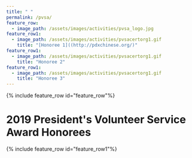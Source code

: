 ```yaml
---
title: " "
permalink: /pvsa/
feature_row:
  - image_path: /assets/images/activities/pvsa_logo.jpg
feature_row1:
  - image_path: /assets/images/activities/pvsacertorg1.gif
    title: "[Honoree 1]((http://pdxchinese.org/)"
feature_row1:
  - image_path: /assets/images/activities/pvsacertorg1.gif
    title: "Honoree 2"
feature_row1:
  - image_path: /assets/images/activities/pvsacertorg1.gif
    title: "Honoree 3"
---
```


{% include feature_row id="feature_row"%}

# 2019 President's Volunteer Service Award Honorees

{% include feature_row id="feature_row1"%}
